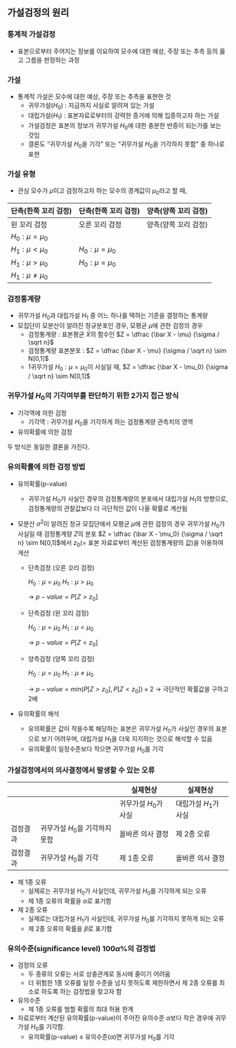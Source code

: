## 가설검정의 원리

### 통계적 가설검정

- 표본으로부터 주어지는 정보를 이요하여 모수에 대한 예상, 주장 또는 추측 등의 옳고 그름을 판정하는 과정

### 가설

- 통계적 가설은 모수에 대한 예상, 주장 또는 추측을 표현한 것
    - 귀무가설($H_0$) : 지금까지 사실로 알려져 있는 가설
    - 대립가설($H_1$) : 표본자료로부터의 강력한 증거에 의해 입증하고자 하는 가설
    - 가설검정은 표본의 정보가 귀무가설 $H_0$에 대한 충분한 반증이 되는가를 보는 것임
    - 결론도 “귀무가설 $H_0$을 기각” 또는 “귀무가설 $H_0$을 기각하지 못함” 중 하나로 표현

### 가설 유형

- 관심 모수가 $\mu$이고 검정하고자 하는 모수의 경계값이 $\mu_0$라고 할 때,

| 단측(한쪽 꼬리 검정) | 단측(한쪽 꼬리 검정) | 양측(양쪽 꼬리 검정) |
| --- | --- | --- |
| 왼 꼬리 검정 | 오른 꼬리 검정 | 양측(양쪽 꼬리 검정) |
| $H_0 : \mu = \mu_0$
$H_1 : \mu \lt \mu_0$ | $H_0 : \mu = \mu_0$
$H_1 : \mu \gt \mu_0$ | $H_0 : \mu = \mu_0$
$H_1 : \mu \neq \mu_0$ |

### 검정통계량

- 귀무가설 $H_0$과 대립가설 $H_1$ 중 어느 하나를 택하는 기준을 결정하는 통계량
- 모집단이 모분산이 알려진 정규분포인 경우, 모평균 $\mu$에 관한 검정의 경우
    - 검정통계량 : 표본평균 $\bar X$의 함수인 $Z = \dfrac {\bar X - \mu} {\sigma / \sqrt n}$
    - 검정통계량 표본분포 : $Z = \dfrac {\bar X - \mu} {\sigma / \sqrt n} \sim N[0,1]$
    - 1귀무가설 $H_0 : \mu = \mu_0$이 사실일 때, $Z = \dfrac {\bar X - \mu_0} {\sigma / \sqrt n} \sim N[0,1]$
    

### 귀무가설 $H_0$의 기각여부를 판단하기 위한 2가지 접근 방식

- 기각역에 의한 검정
    - 기각역 : 귀무가설 $H_0$을 기각하게 하는 검정통계량 관측치의 영역
- 유의확률에 의한 검정

두 방식은 동일한 결론을 가진다.

### 유의확률에 의한 검정 방법

- 유의확률(p-value)
    - 귀무가설 $H_0$가 사실인 경우의 검정통계량의 분포에서 대립가설 $H_1$의 방향으로, 검정통계량의 관찰값보다 더 극단적인 값이 나올 확률로 계산됨
- 모분산 $\sigma^2$이 알려진 정규 모집단에서 모평균 $\mu$에 관한 검정의 경우
귀무가설 $H_0$가 사실일 때 검정통계량 $Z$의 분포 $Z = \dfrac {\bar X - \mu_0} {\sigma / \sqrt n} \sim N[0,1]$에서 
$z_0$(= 표본 자료로부터 계산된 검정통계량의 값)을 이용하여 게산
    - 단측검정 (오른 꼬리 검정)
        
        $H_0 : \mu = \mu_0$
        $H_1 : \mu > \mu_0$
        
        → $p-value = P[Z > z_0]$
        
    - 단측검정 (왼 꼬리 검정)
        
        $H_0 : \mu = \mu_0$
        $H_1 : \mu < \mu_0$
        
        → $p-value = P[Z < z_0]$
        
    - 양측검정 (양쪽 꼬리 검정)
        
        $H_0 : \mu = \mu_0$
        $H_1 : \mu \neq \mu_0$
        
        → $p-value = min(P[Z > z_0], P[Z < z_0]) \times 2$ → 극단적인 확률값을 구하고 2배
        
- 유의확률의 해석
    - 유의확률은 값이 작을수록 해당하는 표본은 귀무가설 $H_0$가 사실인 경우의 표본으로 보기 어려우며, 대립가설 $H_1$을 더욱 지지하는 것으로 해석할 수 있음
    - 유의확률이 일정수준보다 작으면 귀무가설 $H_0$를 기각

### 가설검정에서의 의사결정에서 발생할 수 있는 오류

|  |  | 실제현상 | 실제현상 |
| --- | --- | --- | --- |
|  |  | 귀무가설 $H_0$가 사실 | 대립가설 $H_1$가 사실 |
| 검정결과 | 귀무가설 $H_0$을 기각하지 못함 | 올바른 의사 결정 | 제 2종 오류 |
| 검정결과 | 귀무가설 $H_0$을 기각 | 제 1종 오류 | 올바른 의사 결정 |
- 제 1종 오류
    - 실제로는 귀무가설 $H_0$가 사실인데, 귀무가설 $H_0$를 기각하게 되는 오류
    - 제 1종 오류의 확률을 $\alpha$로 표기함
- 제 2종 오류
    - 실제로는 대립가설 $H_1$가 사실인데, 귀무가설 $H_0$를 기각하지 못하게 되는 오류
    - 제 2종 오류의 확률을 $\beta$로 표기함

### 유의수준(significance level) 100$\alpha$%의 검정법

- 검정의 오류
    - 두 종류의 오류는 서로 상충관계로 동시에 줄이기 어려움
    - 더 위험한 1종 오류를 일정 수준을 넘지 못하도록 제한하면서 제 2종 오류를 최소로 하도록 하는 검정법을 찾고자 함
- 유의수준
    - 제 1종 오류를 범할 확률의 최대 허용 한계
- 자료로부터 계산된 유의확률(p-value)이 주어진 유의수준 $\alpha$보다 작은 경우에 귀무가설 $H_0$를 기각함.
    - 유의확률(p-value) $\le$ 유의수준($\alpha$)면 귀무가설 $H_0$를 기각